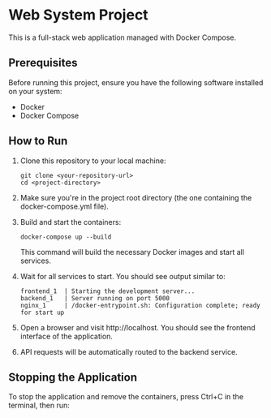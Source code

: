 # Web System Project

This is a full-stack web application managed with Docker Compose.

## Prerequisites

Before running this project, ensure you have the following software installed on your system:

- Docker
- Docker Compose

## How to Run

1. Clone this repository to your local machine:

   ```
   git clone <your-repository-url>
   cd <project-directory>
   ```

2. Make sure you're in the project root directory (the one containing the docker-compose.yml file).

3. Build and start the containers:

   ```
   docker-compose up --build
   ```

   This command will build the necessary Docker images and start all services.

4. Wait for all services to start. You should see output similar to:

   ```
   frontend_1  | Starting the development server...
   backend_1   | Server running on port 5000
   nginx_1     | /docker-entrypoint.sh: Configuration complete; ready for start up
   ```

5. Open a browser and visit http://localhost. You should see the frontend interface of the application.

6. API requests will be automatically routed to the backend service.

## Stopping the Application

To stop the application and remove the containers, press Ctrl+C in the terminal, then run:
